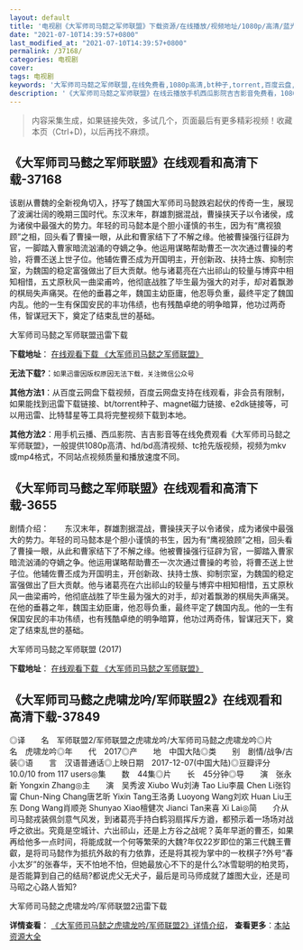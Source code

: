 ```yaml
---
layout: default
title: '电视剧《大军师司马懿之军师联盟》下载资源/在线播放/视频地址/1080p/高清/蓝光'
date: "2021-07-10T14:39:57+0800"
last_modified_at: "2021-07-10T14:39:57+0800"
permalink: /37168/
categories: 电视剧
cover:
tags: 电视剧
keywords: '大军师司马懿之军师联盟,在线免费看,1080p高清,bt种子,torrent,百度云盘,magnet,磁力链,迅雷下载资源'
description: '《大军师司马懿之军师联盟》在线云播放手机西瓜影院吉吉影音免费看，1080p高清bd/hd未删减完整版和tc抢先枪版，mkv/mp4格式，附带bt/torrent种子、magnet/磁力链、百度云盘、网盘资源迅雷下载链接'
---
```


>内容采集生成，如果链接失效，多试几个，页面最后有更多精彩视频！收藏本页（Ctrl+D)，以后再找不麻烦。


## 《大军师司马懿之军师联盟》在线观看和高清下载-37168

该剧从曹魏的全新视角切入，抒写了魏国大军师司马懿跌宕起伏的传奇一生，展现了波澜壮阔的晚期三国时代。东汉末年，群雄割据混战，曹操挟天子以令诸侯，成为诸侯中最强大的势力。年轻的司马懿本是个胆小谨慎的书生，因为有“鹰视狼顾”之相，回头看了曹操一眼，从此和曹家结下了不解之缘。他被曹操强行征辟为官，一脚踏入曹家暗流汹涌的夺嫡之争。他运用谋略帮助曹丕一次次通过曹操的考验，将曹丕送上世子位。他辅佐曹丕成为开国明主，开创新政、扶持士族、抑制宗室，为魏国的稳定富强做出了巨大贡献。他与诸葛亮在六出祁山的较量与博弈中相知相惜，五丈原秋风一曲梁甫吟，他彻底战胜了毕生最为强大的对手，却对着飘渺的棋局失声痛哭。在他的垂暮之年，魏国主幼臣庸，他忍辱负重，最终平定了魏国内乱。他的一生有保国安民的丰功伟绩，也有残酷卓绝的明争暗算，他功过两奇伟，智谋冠天下，奠定了结束乱世的基础。


大军师司马懿之军师联盟迅雷下载

**下载地址**： [在线观看下载 《大军师司马懿之军师联盟》](https://www.993dy.com//vod-detail-id-26566.html) 


**无法下载?**：`如果迅雷因版权原因无法下载，关注微信公众号 `

**其他方法1**：从百度云网盘下载视频，百度云网盘支持在线观看，非会员有限制，如果能找到迅雷下载链接、bt/torrent种子、magnet磁力链接、e2dk链接等，可以用迅雷、比特彗星等工具将完整视频下载到本地。

**其他方法2**：用手机云播、西瓜影院、吉吉影音等在线免费观看《大军师司马懿之军师联盟》，一般提供1080p高清、hd/bd高清视频、tc抢先版视频，视频为mkv或mp4格式，不同站点视频质量和播放速度不同。


## 《大军师司马懿之军师联盟》在线观看和高清下载-3655

剧情介绍：　　东汉末年，群雄割据混战，曹操挟天子以令诸侯，成为诸侯中最强大的势力。年轻的司马懿本是个胆小谨慎的书生，因为有“鹰视狼顾”之相，回头看了曹操一眼，从此和曹家结下了不解之缘。他被曹操强行征辟为官，一脚踏入曹家暗流汹涌的夺嫡之争。他运用谋略帮助曹丕一次次通过曹操的考验，将曹丕送上世子位。他辅佐曹丕成为开国明主，开创新政、扶持士族、抑制宗室，为魏国的稳定富强做出了巨大贡献。他与诸葛亮在六出祁山的较量与博弈中相知相惜，五丈原秋风一曲梁甫吟，他彻底战胜了毕生最为强大的对手，却对着飘渺的棋局失声痛哭。在他的垂暮之年，魏国主幼臣庸，他忍辱负重，最终平定了魏国内乱。他的一生有保国安民的丰功伟绩，也有残酷卓绝的明争暗算，他功过两奇伟，智谋冠天下，奠定了结束乱世的基础。


大军师司马懿之军师联盟 (2017)

**下载地址**： [在线观看下载 《大军师司马懿之军师联盟》](https://www.btbtdy.me/btdy/dy10934.html) 


## 《大军师司马懿之虎啸龙吟/军师联盟2》在线观看和高清下载-37849

◎译　　名　军师联盟2/军师联盟之虎啸龙吟/大军师司马懿之虎啸龙吟◎片　　名　虎啸龙吟◎年　　代　2017◎产　　地　中国大陆◎类　　别　剧情/战争/古装◎语　　言　汉语普通话◎上映日期　2017-12-07(中国大陆)◎豆瓣评分　10.0/10 from 117 users◎集　　数　44集◎片　　长　45分钟◎导　　演　张永新 Yongxin Zhang◎主　　演　吴秀波 Xiubo Wu刘涛 Tao Liu李晨 Chen Li张钧甯 Chun-Ning Chang唐艺昕 Yixin Tang王洛勇 Luoyong Wang刘欢 Huan Liu王东 Dong Wang肖顺尧 Shunyao Xiao檀健次 Jianci Tan来喜 Xi Lai◎简　　介从司马懿戎装佩剑意气风发，到诸葛亮手持白鹤羽扇挥斥方遒，都预示着一场场对战呼之欲出。究竟是空城计、六出祁山，还是上方谷之战呢？英年早逝的曹丕，如果再给他多一点时间，将能成就一个何等繁荣的大魏?年仅22岁即位的第三代魏王曹叡，是将司马懿作为抵抗外敌的有力依靠，还是将其视为掌中的一枚棋子?外号“春小太岁”的张春华，天不怕地不怕，但她最放心不下的是什么?冰雪聪明的柏灵筠，是否能算到自己的结局?都说虎父无犬子，最后是司马师成就了雄图大业，还是司马昭之心路人皆知?


大军师司马懿之虎啸龙吟/军师联盟2迅雷下载

**详情查看**： [《大军师司马懿之虎啸龙吟/军师联盟2》详情介绍](/movie/37849/)， **查看更多**：[本站资源大全](/movie/t/all/)

